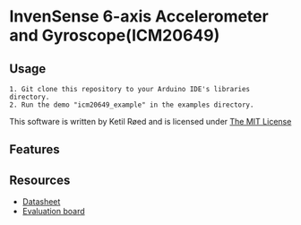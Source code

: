 # InvenSense 6-axis Accelerometer and Gyroscope(ICM20649)


## Usage
```
1. Git clone this repository to your Arduino IDE's libraries directory.
2. Run the demo "icm20649_example" in the examples directory.
```


This software is written by Ketil Røed and is licensed under [The MIT License](http://opensource.org/licenses/mit-license.php)


## Features



## Resources

- [Datasheet](http://www.invensense.com/wp-content/uploads/2016/06/DS-000192-ICM-20649-v1.0.pdf)
- [Evaluation board](https://no.mouser.com/datasheet/2/400/AN-IVS-0001EVB-00%20v1%202-1112214.pdf)
